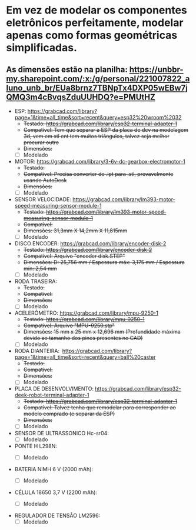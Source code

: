 
# Em vez de modelar os componentes eletrônicos perfeitamente, modelar apenas como formas geométricas simplificadas.
## As dimensões estão na planilha: https://unbbr-my.sharepoint.com/:x:/g/personal/221007822_aluno_unb_br/EUa8brnz7TBNpTx4DXP05wEBw7jQMQ3m4cBvqsZduUUHDQ?e=PMUtHZ



- ESP:
https://grabcad.com/library?page=1&time=all_time&sort=recent&query=esp32%20wroom%2032
  - <s> Testado: https://grabcad.com/library/esp32-terminal-adapter-1
  - Compatível: Tem que separar a ESP da placa de dev na modelagem 3d, vem em stl ent tem muitos triângulos, talvez seja melhor procurar outro
  - Dimensões: </s>
  - [ ] Modelado
  
- MOTOR:
https://grabcad.com/library/3-6v-dc-gearbox-electromotor-1
  - <s> Testado:
  - Compatível: Precisa converter de .ipt para .stl, provavelmente usando AutoDesk
  - Dimensões: </s>
  - [ ] Modelado

- SENSOR VELOCIDADE: 
https://grabcad.com/library/lm393-motor-speed-measuring-sensor-module-1
  - <s> Testado: https://grabcad.com/library/lm393-motor-speed-measuring-sensor-module-1
  - Compatível:
  - Dimensões: 31,3mm X 14,2mm X 11,815mm </s>
  - [ ] Modelado

- DISCO ENCODER: 
https://grabcad.com/library/encoder-disk-2
  - <s> Testado: https://grabcad.com/library/encoder-disk-2 
  - Compatível: Arquivo "encoder disk.STEP"
  - Dimensões: D: 25,756 mm / Espessura máx: 3,175 mm / Espessura mín: 2,54 mm </s>
  - [ ] Modelado

- RODA TRASEIRA:
  - <s> Testado:
  - Compatível:
  - Dimensões: </s>
  - [ ] Modelado

- ACELERÔMETRO: 
https://grabcad.com/library/mpu-9250-1
  - <s> Testado: https://grabcad.com/library/mpu-9250-1
  - Compatível: Arquivo "MPU-9250.stp"
  - Dimensões: 15 mm x 25 mm x 12,696 mm (Profundidade máxima devido ao tamanho dos pinos presentes no CAD) </s>
  - [ ] Modelado
    
- RODA DIANTEIRA: 
https://grabcad.com/library?page=1&time=all_time&sort=recent&query=ball%20caster
  - <s> Testado:
  - Compatível:
  - Dimensões: </s>
  - [ ] Modelado
    
- PLACA DE DESENVOLVIMENTO:
https://grabcad.com/library/esp32-deek-robot-terminal-adapter-1
  - <s> Testado: https://grabcad.com/library/esp32-terminal-adapter-1
  - Compatível: Talvez tenha que remodelar para corresponder ao modelo comprado (e separar da ESP)
  - Dimensões: </s>
  - [ ] Modelado
    
- SENSOR DE ULTRASSONICO Hc-sr04:
  - [ ] Modelado

- PONTE H L298N:
  - [ ] Modelado


- BATERIA NiMH 6 V (2000 mAh):
  - [ ] Modelado


- CÉLULA 18650 3,7 V (2200 mAh):
  - [ ] Modelado

    
- REGULADOR DE TENSÃO LM2596:
  - [ ] Modelado
